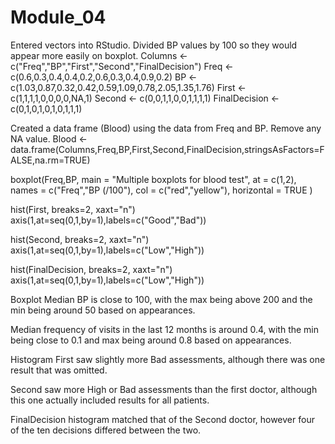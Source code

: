 # Module_04

Entered vectors into RStudio. Divided BP values by 100 so they would appear more easily on boxplot.
Columns <- c("Freq","BP","First","Second","FinalDecision")
Freq <- c(0.6,0.3,0.4,0.4,0.2,0.6,0.3,0.4,0.9,0.2)
BP <- c(1.03,0.87,0.32,0.42,0.59,1.09,0.78,2.05,1.35,1.76)
First <- c(1,1,1,1,0,0,0,0,NA,1)
Second <- c(0,0,1,1,0,0,1,1,1,1)
FinalDecision <- c(0,1,0,1,0,1,0,1,1,1)

Created a data frame (Blood) using the data from Freq and BP. Remove any NA value.
Blood <- data.frame(Columns,Freq,BP,First,Second,FinalDecision,stringsAsFactors=FALSE,na.rm=TRUE)

boxplot(Freq,BP,
main = "Multiple boxplots for blood test",
at = c(1,2),
names = c("Freq","BP (/100"),
col = c("red","yellow"),
horizontal = TRUE
)

hist(First, breaks=2, xaxt="n")
axis(1,at=seq(0,1,by=1),labels=c("Good","Bad"))

hist(Second, breaks=2, xaxt="n")
axis(1,at=seq(0,1,by=1),labels=c("Low","High"))

hist(FinalDecision, breaks=2, xaxt="n")
axis(1,at=seq(0,1,by=1),labels=c("Low","High"))

Boxplot
Median BP is close to 100, with the max being above 200 and the min being around 50 based on appearances.

Median frequency of visits in the last 12 months is around 0.4, with the min being close to 0.1 and max being around 0.8 based on appearances.

Histogram
First saw slightly more Bad assessments, although there was one result that was omitted.

Second saw more High or Bad assessments than the first doctor, although this one actually included results for all patients.

FinalDecision histogram matched that of the Second doctor, however four of the ten decisions differed between the two.
